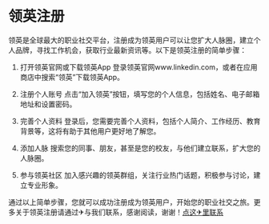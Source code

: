 # 领英注册

领英是全球最大的职业社交平台，注册成为领英用户可以让您扩大人脉圈，建立个人品牌，寻找工作机会，获取行业最新资讯等。以下是领英注册的简单步骤：

1. 打开领英官网或下载领英App
   登录领英官网www.linkedin.com，或者在应用商店中搜索“领英”下载领英App。

2. 注册个人账号
   点击“加入领英”按钮，填写您的个人信息，包括姓名、电子邮箱地址和设置密码。

3. 完善个人资料
   登录后，您需要完善个人资料，包括个人简介、工作经历、教育背景等，这将有助于其他用户更好地了解您。

4. 添加人脉
   搜索您的同事、朋友，甚至是您的校友，与他们建立联系，扩大您的人脉圈。

5. 参与领英社区
   加入感兴趣的领英群组，关注行业热门话题，积极参与讨论，建立专业形象。

通过以上简单步骤，您就可以成功注册成为领英用户，开始您的职业社交之旅。更多关于领英注册请通过✈与我们联系，感谢阅读，谢谢！[点这✈里联系](https://a.k02.cc)